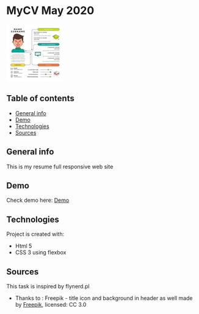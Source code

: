 # MyCV  May 2020
![Website](./img/resume.jpg)
## Table of contents
* [General info](#general-info)
* [Demo](#demo)
* [Technologies](#technologies)
* [Sources](#sources)

## General info
This is my resume full responsive web site 
## Demo 
Check demo here: [Demo](https://grafitosleg.github.io/MyCV_RWD/)
## Technologies
Project is created with:
* Html 5
* CSS 3 using flexbox

## Sources
This task is inspired by flynerd.pl
* Thanks to :
Freepik - title icon and background in header as well made by [Freepik](https://freepik.com), licensed: CC 3.0
